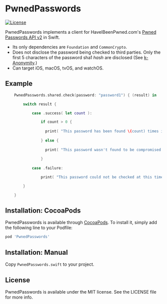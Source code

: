 # PwnedPasswords
[![License](https://img.shields.io/cocoapods/l/PwnedPasswords.svg?style=flat)](https://cocoapods.org/pods/PwnedPasswords)

PwnedPasswords implements a client for HaveIBeenPwned.com's [Pwned Passwords API v2](https://haveibeenpwned.com/API/v2#PwnedPasswords) in Swift.

- Its only dependencies are `Foundation` and `CommonCrypto`.
- Does not disclose the password being checked to third parties. Only the first 5 characters of the password sha1 *hash* are disclosed (See [k-Anonymity](https://en.wikipedia.org/wiki/K-anonymity).)
- Can target iOS, macOS, tvOS, and watchOS.


## Example

```swift
    PwnedPasswords.shared.check(password: "password1") { (result) in

        switch result {

            case .success( let count ):

                if count > 0 {
                
                  print( "This password has been found \(count) times in compromised accounts" )
                  
                } else {
                
                  print( "This password wasn't found to be compromised." )
                  
                }
                
            case .failure:

                print( "This password could not be checked at this time" )

        }

    }
```

## Installation: CocoaPods

PwnedPasswords is available through [CocoaPods](https://cocoapods.org). To install
it, simply add the following line to your Podfile:

```ruby
pod 'PwnedPasswords'
```

## Installation: Manual

Copy `PwnedPasswords.swift` to your project.


## License

PwnedPasswords is available under the MIT license. See the LICENSE file for more info.
